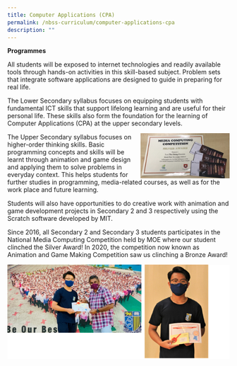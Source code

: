 ```yaml
---
title: Computer Applications (CPA)
permalink: /nbss-curriculum/computer-applications-cpa
description: ""
---
```

<p><strong>Programmes</strong></p>
<p>All students will be exposed to internet technologies and readily available tools through hands-on activities in this skill-based subject. Problem sets that integrate software applications are designed to guide in preparing for real life.&nbsp;</p>
<p>The Lower Secondary syllabus focuses on equipping students with fundamental ICT skills that support lifelong learning and are useful for their personal life. These skills also form the foundation for the learning of Computer Applications (CPA) at the upper secondary levels.</p><img style="width: 40%;" src="/images/cpa1.jpeg" align = "right" />
<p>The Upper Secondary syllabus focuses on higher-order thinking skills. Basic programming concepts and skills will be learnt through animation and game design and applying them to solve problems in everyday context. This helps students for further studies in programming, media-related courses, as well as for the work place and future learning.</p>
<p>Students will also have opportunities to do creative work with animation and game development projects in Secondary 2 and 3 respectively using the Scratch software developed by MIT.&nbsp;</p>
<p>Since 2016, all Secondary 2 and Secondary 3 students participates in the National Media Computing Competition held by MOE&nbsp;where our student clinched the Silver Award!&nbsp;In 2020, the competition now known as Animation and Game Making Competition saw us clinching a Bronze Award!</p>
<img src="/images/cpa2.png">
